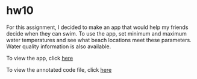 # hw10

For this assignment, I decided to make an app that would help my friends decide when they can swim. To use the app, set minimum and maximum water temperatures and see what beach locations meet these parameters. Water quality information is also available.

To view the app, click [here](https://abbygirlrose.shinyapps.io/SwimTodayApp/)

To view the annotated code file, click [here](https://github.com/abbygirlrose/hw10/blob/master/Swim%20App/app.R)